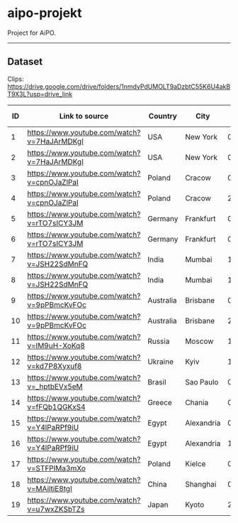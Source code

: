 # aipo-projekt
Project for AiPO.

---
## Dataset
Clips: https://drive.google.com/drive/folders/1nmdyPdUMOLT9aDzbtC55K6U4akBT9X3L?usp=drive_link

|ID |Link to source                              |Country     |City    |Minute start|Minute end|Lat                |Lon               |Coordinate accuracy|
|---|-------------------------------------------|---------|----------|------------|-------------|-------------------|------------------|----------------------|
|1  |https://www.youtube.com/watch?v=7HaJArMDKgI|USA      |New York  |00:22       |00:44        |40.742621472431026 |-73.98038747208632|close                |
|2  |https://www.youtube.com/watch?v=7HaJArMDKgI|USA      |New York  |09:15       |09:35        |40.742621472431027 |-73.98038747208633|close                |
|3  |https://www.youtube.com/watch?v=cpnOJaZlPaI|Poland   |Cracow    |03:03       |03:33        |50.06617189335998  |19.94408750109151 |exact              |
|4  |https://www.youtube.com/watch?v=cpnOJaZlPaI|Poland   |Cracow    |21:15       |21:35        |50.060822730895865 |19.924014674791177|exact              |
|5  |https://www.youtube.com/watch?v=rTO7sICY3JM|Germany   |Frankfurt |04:55       |05:15        |50.10918301852155  |8.695969407340556 |close                |
|6  |https://www.youtube.com/watch?v=rTO7sICY3JM|Germany   |Frankfurt |08:04       |08:24        |50.10918301852155  |8.695969407340556 |exact              |
|7  |https://www.youtube.com/watch?v=JSH22SdMnFQ|India    |Mumbai    |10:40       |11:00        |19.08170011129876  |72.8559963283084  |far                |
|8  |https://www.youtube.com/watch?v=JSH22SdMnFQ|India    |Mumbai    |18:35       |18:55        |19.08170011129876  |72.8559963283084  |far                |
|9  |https://www.youtube.com/watch?v=9pPBmcKvFOc|Australia|Brisbane  |06:35       |07:05        |-27.441502154471287|153.03896430550725|close                |
|10 |https://www.youtube.com/watch?v=9pPBmcKvFOc|Australia|Brisbane  |26:45       |27:05        |-27.441502154471288|153.03896430550726|close                |
|11 |https://www.youtube.com/watch?v=IM9uH-XoKq8|Russia    |Moscow    |16:25       |16:45        |55.762557230350254 |37.64390131662508 |exact             |
|12 |https://www.youtube.com/watch?v=kd7P8Xyxuf8|Ukraine  |Kyiv      |13:00       |13:15        |50.46222206518409  |30.49911807360477 |exact             |
|13 |https://www.youtube.com/watch?v=_hptbEVx5eM|Brasil |Sao Paulo |01:40       |02:05        |-23.569943099334843|-46.6598785426813 |exact             |
|14 |https://www.youtube.com/watch?v=fFQb1QGKxS4|Greece   |Chania    |07:33       |07:53        |35.51237244050218  |24.015556808864858|exact             |
|15 |https://www.youtube.com/watch?v=Y4lPaRPf9iU|Egypt    |Alexandria|04:45       |05:00        |31.262086361655292 |29.984206889679946|exact             |
|16 |https://www.youtube.com/watch?v=Y4lPaRPf9iU|Egypt    |Alexandria|13:00       |13:20        |31.219909948041767 |29.942202079961422|exact             |
|17 |https://www.youtube.com/watch?v=STFPIMa3mXo|Poland   |Kielce    |06:28       |06:54        |50.882209          |20.645231         |exact             |
|18 |https://www.youtube.com/watch?v=MAiltiE8tgI|China    |Shanghai  |01:29:43    |01:30:03     |31.248994669315067 |121.4871027357963 |close                |
|19 |https://www.youtube.com/watch?v=u7wxZKSbTZs|Japan  |Kyoto     |21:55       |22:15        |35.01116214130449  |135.77824168969553|exact             |
